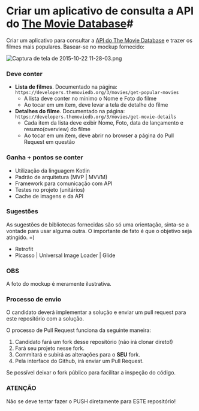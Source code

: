 # Criar um aplicativo de consulta a API do [The Movie Database](https://github.com)#

Criar um aplicativo para consultar a [API do The Movie Database](https://developers.themoviedb.org/3/getting-started/introduction/) e trazer os filmes mais populares. Basear-se no mockup fornecido:

![Captura de tela de 2015-10-22 11-28-03.png](https://bitbucket.org/repo/7ndaaA/images/3102804929-Captura%20de%20tela%20de%202015-10-22%2011-28-03.png)

### **Deve conter** ###

- __Lista de filmes__. Documentado na página: `https://developers.themoviedb.org/3/movies/get-popular-movies`
  * A lista deve conter no mínimo o Nome e Foto do filme
  * Ao tocar em um item, deve levar a tela de detalhe do filme
- __Detalhes do filme__. Documentado na página: `https://developers.themoviedb.org/3/movies/get-movie-details`
  * Cada item da lista deve exibir Nome, Foto, data de lançamento e resumo(overview) do filme
  * Ao tocar em um item, deve abrir no browser a página do Pull Request em questão

### **Ganha + pontos se conter** ###

* Utilização da linguagem Kotlin
* Padrão de arquitetura (MVP | MVVM)
* Framework para comunicação com API
* Testes no projeto (unitários)
* Cache de imagens e da API

### **Sugestões** ###

As sugestões de bibliotecas fornecidas são só uma orientação, sinta-se a vontade para usar alguma outra. O importante de fato é que o objetivo seja atingido. =)

* Retrofit
* Picasso | Universal Image Loader | Glide

### **OBS** ###

A foto do mockup é meramente ilustrativa.  


### **Processo de envio** ###

O candidato deverá implementar a solução e enviar um pull request para este repositório com a solução.

O processo de Pull Request funciona da seguinte maneira:

1. Candidato fará um fork desse repositório (não irá clonar direto!)
2. Fará seu projeto nesse fork.
3. Commitará e subirá as alterações para o __SEU__ fork.
4. Pela interface do Github, irá enviar um Pull Request.

Se possível deixar o fork público para facilitar a inspeção do código.

### **ATENÇÃO** ###

Não se deve tentar fazer o PUSH diretamente para ESTE repositório!
